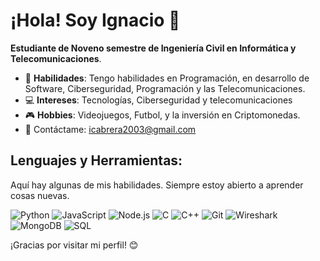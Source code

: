 # ¡Hola! Soy Ignacio 👋

**Estudiante de Noveno semestre de Ingeniería Civil en Informática y Telecomunicaciones**.

- 🌱 **Habilidades**: Tengo habilidades en Programación, en desarrollo de Software, Ciberseguridad, Programación y las Telecomunicaciones.
- 💻 **Intereses**: Tecnologías, Ciberseguridad y telecomunicaciones
- 🎮 **Hobbies**: Videojuegos, Futbol, y la inversión en Criptomonedas.
- 📧 Contáctame: [icabrera2003@gmail.com](mailto:icabrera2003@gmail.com)

## Lenguajes y Herramientas:
Aquí hay algunas de mis habilidades. Siempre estoy abierto a aprender cosas nuevas.

![Python](https://img.shields.io/badge/-Python-3776AB?logo=python&logoColor=white&style=for-the-badge)
![JavaScript](https://img.shields.io/badge/-JavaScript-F7DF1E?logo=javascript&logoColor=black&style=for-the-badge)
![Node.js](https://img.shields.io/badge/-Node.js-339933?logo=node.js&logoColor=white&style=for-the-badge)
![C](https://img.shields.io/badge/-C-A8B9CC?logo=c&logoColor=black&style=for-the-badge)
![C++](https://img.shields.io/badge/-C++-00599C?logo=cplusplus&logoColor=white&style=for-the-badge)
![Git](https://img.shields.io/badge/-Git-F05032?logo=git&logoColor=white&style=for-the-badge)
![Wireshark](https://img.shields.io/badge/-Wireshark-1679A7?logo=wireshark&logoColor=white&style=for-the-badge)
![MongoDB](https://img.shields.io/badge/-MongoDB-47A248?logo=mongodb&logoColor=white&style=for-the-badge)
![SQL](https://img.shields.io/badge/-SQL-4479A1?logo=MySQL&logoColor=white&style=for-the-badge)

¡Gracias por visitar mi perfil! 😊
